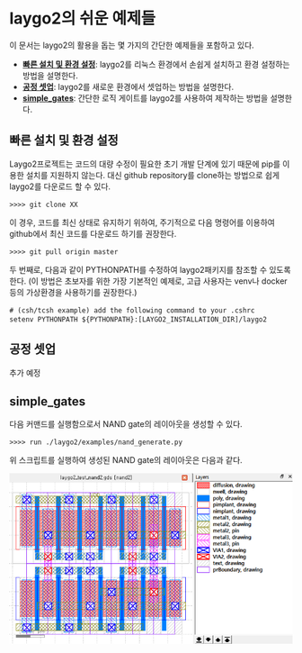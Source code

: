 # laygo2의 쉬운 예제들

이 문서는 laygo2의 활용을 돕는 몇 가지의 간단한 예제들을 포함하고 있다.

* **[빠른 설치 및 환경 설정](#빠른-설치-및-환경-설정)**: laygo2를 리눅스 환경에서 손쉽게 설치하고 환경 설정하는 방법을 설명한다.
* **[공정 셋업](#공정-셋업)**: laygo2를 새로운 환경에서 셋업하는 방법을 설명한다.
* **[simple_gates](#simple_gates)**: 간단한 로직 게이트를 laygo2를 사용하여 제작하는 방법을 설명한다.

## 빠른 설치 및 환경 설정

Laygo2프로젝트는 코드의 대량 수정이 필요한 초기 개발 단계에 있기 때문에 pip를 이용한 설치를 지원하지 않는다.
대신 github repository를 clone하는 방법으로 쉽게 laygo2를 다운로드 할 수 있다. 

    >>>> git clone XX
    
이 경우, 코드를 최신 상태로 유지하기 위하여, 주기적으로 다음 명령어를 이용하여 github에서 최신 코드를 다운로드 하기를 권장한다.

    >>>> git pull origin master

두 번째로, 다음과 같이 PYTHONPATH를 수정하여 laygo2패키지를 참조할 수 있도록 한다. 
(이 방법은 초보자를 위한 가장 기본적인 예제로, 고급 사용자는 venv나 docker등의 가상환경을 사용하기를 권장한다.)

    # (csh/tcsh example) add the following command to your .cshrc
    setenv PYTHONPATH ${PYTHONPATH}:[LAYGO2_INSTALLATION_DIR]/laygo2

## 공정 셋업

추가 예정

## simple_gates

다음 커맨드를 실행함으로서 NAND gate의 레이아웃을 생성할 수 있다.

    >>>> run ./laygo2/examples/nand_generate.py
    
위 스크립트를 실행하여 생성된 NAND gate의 레이아웃은 다음과 같다.

![laygo2 nand gate](../assets/img/user_guide_nandgate.png "laygo2 NAND gate layout")

